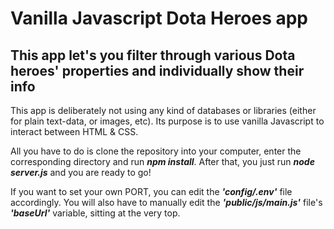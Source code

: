 # Vanilla Javascript Dota Heroes app

## This app let's you filter through various Dota heroes' properties and individually show their info

This app is deliberately not using any kind of databases or libraries (either for plain text-data, or images, etc). Its purpose is to use vanilla Javascript to interact between HTML & CSS.

All you have to do is clone the repository into your computer, enter the corresponding directory and run **_npm install_**. After that, you just run **_node server.js_** and you are ready to go!

If you want to set your own PORT, you can edit the **_'config/.env'_** file accordingly. You will also have to manually edit the **_'public/js/main.js'_** file's **_'baseUrl'_** variable, sitting at the very top.
